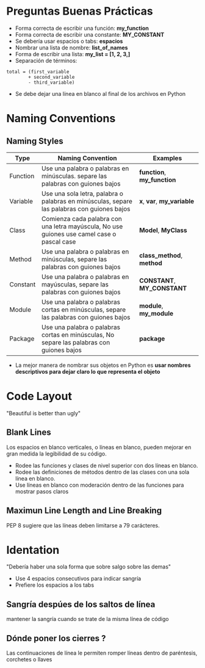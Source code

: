 # Preguntas Buenas Prácticas

* Forma correcta de escribir una función: __my_function__
* Forma correcta de escribir una constante: __MY_CONSTANT__
* Se debería usar espacios o tabs: __espacios__
* Nombrar una lista de nombre: __list_of_names__
* Forma de escribir una lista: __my_list = [1, 2, 3,]__
* Separación de términos: 
```
total = (first_variable
        + second_variable
        - third_variable)
```
* Se debe dejar una línea en blanco al final de los archivos en Python

# Naming Conventions
## Naming Styles

|__Type__|__Naming Convention__|__Examples__|
|----|------|---|
|Function|Use una palabra o palabras en minúsculas. separe las palabras con guiones bajos|__function__, __my_function__|
|Variable|Use una sola letra, palabra o palabras en minúsculas, separe las palabras con guiones bajos| __x__, __var__, __my_variable__|
|Class|Comienza cada palabra con una letra mayúscula, No use guiones use camel case o pascal case|__Model__, __MyClass__|
|Method|Use una palabra o palabras en minúsculas, separe las palabras con guiones bajos|__class_method__, __method__|
|Constant|Use una palabra o palabras en mayúsculas, separe las palabras con guiones bajos|__CONSTANT__, __MY_CONSTANT__|
|Module|Use una palabra o palabras cortas en minúsculas, separe las palabras con guiones bajos|__module__, __my_module__|
|Package|Use una palabra o palabras cortas en minúsculas, No separe las palabras con guiones bajos|__package__|

* La mejor manera de nombrar sus objetos en Python es __usar nombres descriptivos para dejar claro lo que representa el objeto__

# Code Layout
"Beautiful is better than ugly"

## Blank Lines

Los espacios en blanco verticales, o líneas en blanco, pueden mejorar en gran medida la legibilidad de su código.

* Rodee las funciones y clases de nivel superior con dos líneas en blanco.
* Rodee las definiciones de métodos dentro de las clases con una sola línea en blanco.
* Use líneas en blanco con moderación dentro de las funciones para mostrar pasos claros

## Maximun Line Length and Line Breaking

PEP 8 sugiere que las líneas deben limitarse a 79 carácteres.

# Identation

"Debería haber una sola forma que sobre salgo sobre las demas"

* Use 4 espacios consecutivos para indicar sangría
* Prefiere los espacios a los tabs

## Sangría despúes de los saltos de línea

mantener la sangría cuando se trate de la misma línea de código

## Dónde poner los cierres ?

Las continuaciones de línea le permiten romper líneas dentro de paréntesis, corchetes o llaves
